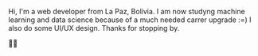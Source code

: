 Hi, I'm a web developer from La Paz, Bolivia. I am now studyng machine learning and data science because of a much needed carrer upgrade :=) I also do some UI/UX design. Thanks for stopping by.

✌🏾

<!---
andres-guzman/andres-guzman is a ✨ special ✨ repository because its `README.md` (this file) appears on your GitHub profile.
You can click the Preview link to take a look at your changes.
--->
